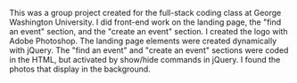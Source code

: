 This was a group project created for the full-stack coding class at George Washington University. 
I did front-end work on the landing page, the "find an event" section, and the "create an event" section. 
I created the logo with Adobe Photoshop.
The landing page elements were created dynamically with jQuery. 
The "find an event" and "create an event" sections were coded in the HTML, but activated by show/hide commands in jQuery. 
I found the photos that display in the background.
